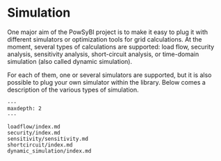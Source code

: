 # Simulation

One major aim of the PowSyBl project is to make it easy to plug it with different simulators or optimization tools for grid calculations. At the moment, several types of calculations are supported: load flow, security analysis, sensitivity analysis, short-circuit analysis, or time-domain simulation (also called dynamic simulation). 

For each of them, one or several simulators are supported, but it is also possible to plug your own simulator within the library.
Below comes a description of the various types of simulation. 


```{toctree}
---
maxdepth: 2
---

loadflow/index.md
security/index.md
sensitivity/sensitivity.md
shortcircuit/index.md
dynamic_simulation/index.md
```